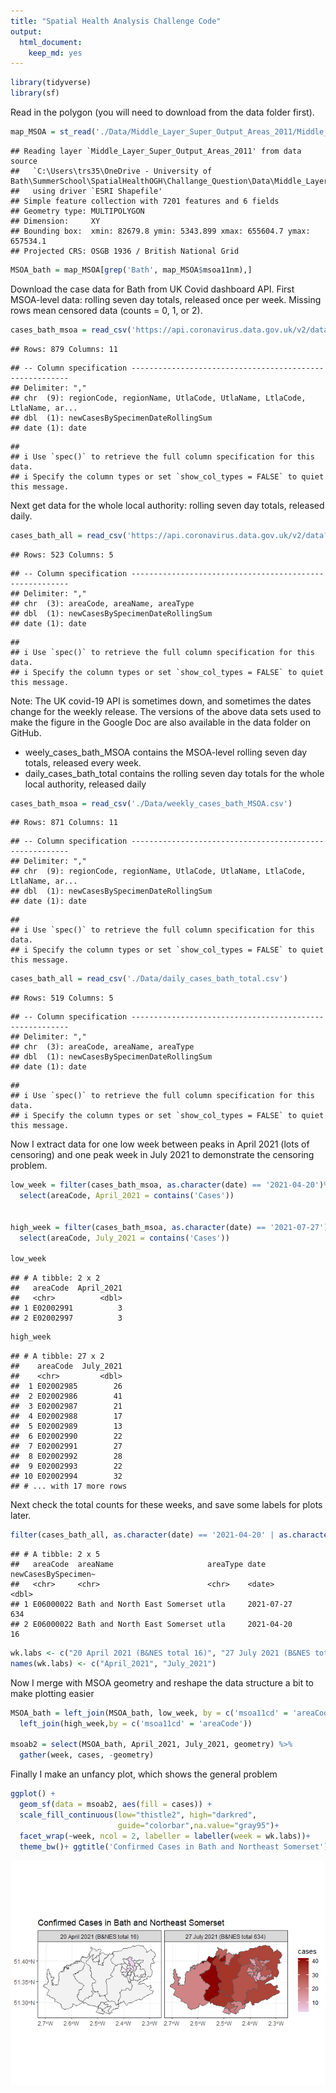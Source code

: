 ```yaml
---
title: "Spatial Health Analysis Challenge Code"
output:
  html_document: 
    keep_md: yes
---
```



```r
library(tidyverse)
library(sf)
```


Read in the polygon (you will need to download from the data folder first).

```r
map_MSOA = st_read('./Data/Middle_Layer_Super_Output_Areas_2011/Middle_Layer_Super_Output_Areas_2011.shp')
```

```
## Reading layer `Middle_Layer_Super_Output_Areas_2011' from data source 
##   `C:\Users\trs35\OneDrive - University of Bath\SummerSchool\SpatialHealthOGH\Challange_Question\Data\Middle_Layer_Super_Output_Areas_2011\Middle_Layer_Super_Output_Areas_2011.shp' 
##   using driver `ESRI Shapefile'
## Simple feature collection with 7201 features and 6 fields
## Geometry type: MULTIPOLYGON
## Dimension:     XY
## Bounding box:  xmin: 82679.8 ymin: 5343.899 xmax: 655604.7 ymax: 657534.1
## Projected CRS: OSGB 1936 / British National Grid
```

```r
MSOA_bath = map_MSOA[grep('Bath', map_MSOA$msoa11nm),]
```

Download the case data for Bath from UK Covid dashboard API.
First MSOA-level data:  rolling seven day totals, released once per week.
Missing rows mean censored data (counts = 0, 1, or 2).
 

```r
cases_bath_msoa = read_csv('https://api.coronavirus.data.gov.uk/v2/data?areaType=msoa&areaCode=E06000022&metric=newCasesBySpecimenDateRollingSum&format=csv')
```

```
## Rows: 879 Columns: 11
```

```
## -- Column specification --------------------------------------------------------
## Delimiter: ","
## chr  (9): regionCode, regionName, UtlaCode, UtlaName, LtlaCode, LtlaName, ar...
## dbl  (1): newCasesBySpecimenDateRollingSum
## date (1): date
```

```
## 
## i Use `spec()` to retrieve the full column specification for this data.
## i Specify the column types or set `show_col_types = FALSE` to quiet this message.
```

Next get data for the whole local authority: rolling seven day totals, released daily.

```r
cases_bath_all = read_csv('https://api.coronavirus.data.gov.uk/v2/data?areaType=utla&areaCode=E06000022&metric=newCasesBySpecimenDateRollingSum&format=csv')
```

```
## Rows: 523 Columns: 5
```

```
## -- Column specification --------------------------------------------------------
## Delimiter: ","
## chr  (3): areaCode, areaName, areaType
## dbl  (1): newCasesBySpecimenDateRollingSum
## date (1): date
```

```
## 
## i Use `spec()` to retrieve the full column specification for this data.
## i Specify the column types or set `show_col_types = FALSE` to quiet this message.
```
Note: The UK covid-19 API is sometimes down, and sometimes the dates change for the weekly release. The versions of the above data sets used to make the figure in the Google Doc are also available in the data folder on GitHub. 
  
  * weely_cases_bath_MSOA contains the MSOA-level rolling seven day totals, released every week.
  * daily_cases_bath_total contains the rolling seven day totals for the whole local authority, released daily
  

```r
cases_bath_msoa = read_csv('./Data/weekly_cases_bath_MSOA.csv')
```

```
## Rows: 871 Columns: 11
```

```
## -- Column specification --------------------------------------------------------
## Delimiter: ","
## chr  (9): regionCode, regionName, UtlaCode, UtlaName, LtlaCode, LtlaName, ar...
## dbl  (1): newCasesBySpecimenDateRollingSum
## date (1): date
```

```
## 
## i Use `spec()` to retrieve the full column specification for this data.
## i Specify the column types or set `show_col_types = FALSE` to quiet this message.
```

```r
cases_bath_all = read_csv('./Data/daily_cases_bath_total.csv')
```

```
## Rows: 519 Columns: 5
```

```
## -- Column specification --------------------------------------------------------
## Delimiter: ","
## chr  (3): areaCode, areaName, areaType
## dbl  (1): newCasesBySpecimenDateRollingSum
## date (1): date
```

```
## 
## i Use `spec()` to retrieve the full column specification for this data.
## i Specify the column types or set `show_col_types = FALSE` to quiet this message.
```

 
Now I extract data for one low week between peaks in April 2021 (lots of censoring)
and one peak week in July 2021 to demonstrate the censoring problem.

```r
low_week = filter(cases_bath_msoa, as.character(date) == '2021-04-20')%>%
  select(areaCode, April_2021 = contains('Cases'))


high_week = filter(cases_bath_msoa, as.character(date) == '2021-07-27')%>%
  select(areaCode, July_2021 = contains('Cases'))

low_week
```

```
## # A tibble: 2 x 2
##   areaCode  April_2021
##   <chr>          <dbl>
## 1 E02002991          3
## 2 E02002997          3
```

```r
high_week
```

```
## # A tibble: 27 x 2
##    areaCode  July_2021
##    <chr>         <dbl>
##  1 E02002985        26
##  2 E02002986        41
##  3 E02002987        21
##  4 E02002988        17
##  5 E02002989        13
##  6 E02002990        22
##  7 E02002991        27
##  8 E02002992        28
##  9 E02002993        22
## 10 E02002994        32
## # ... with 17 more rows
```



Next check the total counts for these weeks, and save some labels for plots later.

```r
filter(cases_bath_all, as.character(date) == '2021-04-20' | as.character(date) ==  '2021-07-27')
```

```
## # A tibble: 2 x 5
##   areaCode  areaName                     areaType date       newCasesBySpecimen~
##   <chr>     <chr>                        <chr>    <date>                   <dbl>
## 1 E06000022 Bath and North East Somerset utla     2021-07-27                 634
## 2 E06000022 Bath and North East Somerset utla     2021-04-20                  16
```

```r
wk.labs <- c("20 April 2021 (B&NES total 16)", "27 July 2021 (B&NES total 634)")
names(wk.labs) <- c("April_2021", "July_2021")
```

Now I merge with MSOA geometry and reshape the data structure a bit to make plotting easier

```r
MSOA_bath = left_join(MSOA_bath, low_week, by = c('msoa11cd' = 'areaCode'))%>%
  left_join(high_week,by = c('msoa11cd' = 'areaCode'))

msoab2 = select(MSOA_bath, April_2021, July_2021, geometry) %>% 
  gather(week, cases, -geometry)
```

Finally I make an unfancy plot, which shows the general problem 


```r
ggplot() + 
  geom_sf(data = msoab2, aes(fill = cases)) + 
  scale_fill_continuous(low="thistle2", high="darkred",
                        guide="colorbar",na.value="gray95")+
  facet_wrap(~week, ncol = 2, labeller = labeller(week = wk.labs))+
  theme_bw()+ ggtitle('Confirmed Cases in Bath and Northeast Somerset')
```

![](Challenge_Question_files/figure-html/unnamed-chunk-9-1.png)<!-- -->
